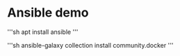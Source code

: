 # Ansible demo 

'''sh
apt install ansible
''' 

'''sh
ansible-galaxy collection install community.docker
'''